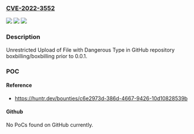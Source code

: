 ### [CVE-2022-3552](https://cve.mitre.org/cgi-bin/cvename.cgi?name=CVE-2022-3552)
![](https://img.shields.io/static/v1?label=Product&message=boxbilling%2Fboxbilling&color=blue)
![](https://img.shields.io/static/v1?label=Version&message=n%2Fa&color=blue)
![](https://img.shields.io/static/v1?label=Vulnerability&message=CWE-434%20Unrestricted%20Upload%20of%20File%20with%20Dangerous%20Type&color=brighgreen)

### Description

Unrestricted Upload of File with Dangerous Type in GitHub repository boxbilling/boxbilling prior to 0.0.1.

### POC

#### Reference
- https://huntr.dev/bounties/c6e2973d-386d-4667-9426-10d10828539b

#### Github
No PoCs found on GitHub currently.

